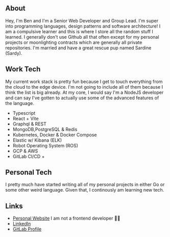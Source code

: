 ## About

Hey, I'm Ben and I'm a Senior Web Developer and Group Lead. I'm super into programming languages, design patterns and software architecture! I am a compulsive learner and this is where I store all the random stuff I learned. I generally don't use Github all that often except for my personal projects or moonlighting contracts which are generally all private repositories. I'm married and have a great rescue pup named Sardine (Sardy).

## Work Tech

My current work stack is pretty fun because I get to touch everything from the cloud to the edge device. I'm not going to include all of them because I think the list is big already. At my core, I would say I'm a NodeJS developer and can say I've gotten to actually use some of the advanced features of the language.

- Typescript
- React + Vite
- Graphql & REST
- MongoDB,PostgreSQL & Redis
- Kubernetes, Docker & Docker Compose
- Elastic w/ Kibana (ELK)
- Robot Operating System (ROS)
- GCP & AWS
- GitLab CI/CD +

## Personal Tech

I pretty much have started writing all of my personal projects in either Go or some other weird language. Given that, I continously am learning new tech.

## Links

- [Personal Website](https://www.ben-hodge.com) I am not a frontend developer 👨‍🎨
- [LinkedIn](https://www.linkedin.com/in/benjamin-a-hodge/)
- [GitLab Profile](https://gitlab.com/benhodge_plusone)
